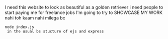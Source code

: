 I need this website to look as beautiful as a golden retriever 
i need people to start paying me for freelance jobs
I'm going to try to SHOWCASE MY WORK nahi toh kaam nahi milega bc

```
node index.js
 in the usual bs stucture of ejs and express
```

